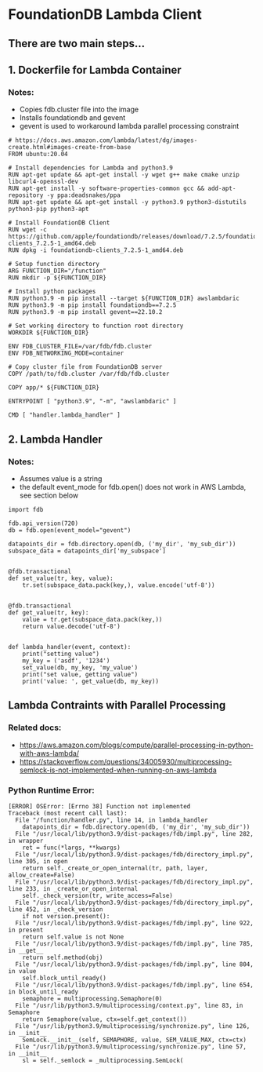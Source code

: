 # FoundationDB Lambda Client

## There are two main steps...

## 1. Dockerfile for Lambda Container
### Notes:

* Copies fdb.cluster file into the image
* Installs foundationdb and gevent
* gevent is used to workaround lambda parallel processing constraint
```
# https://docs.aws.amazon.com/lambda/latest/dg/images-create.html#images-create-from-base
FROM ubuntu:20.04

# Install dependencies for Lambda and python3.9
RUN apt-get update && apt-get install -y wget g++ make cmake unzip libcurl4-openssl-dev
RUN apt-get install -y software-properties-common gcc && add-apt-repository -y ppa:deadsnakes/ppa
RUN apt-get update && apt-get install -y python3.9 python3-distutils python3-pip python3-apt

# Install FoundationDB Client
RUN wget -c https://github.com/apple/foundationdb/releases/download/7.2.5/foundationdb-clients_7.2.5-1_amd64.deb
RUN dpkg -i foundationdb-clients_7.2.5-1_amd64.deb

# Setup function directory
ARG FUNCTION_DIR="/function"
RUN mkdir -p ${FUNCTION_DIR}

# Install python packages
RUN python3.9 -m pip install --target ${FUNCTION_DIR} awslambdaric
RUN python3.9 -m pip install foundationdb==7.2.5
RUN python3.9 -m pip install gevent==22.10.2

# Set working directory to function root directory
WORKDIR ${FUNCTION_DIR}

ENV FDB_CLUSTER_FILE=/var/fdb/fdb.cluster
ENV FDB_NETWORKING_MODE=container

# Copy cluster file from FoundationDB server
COPY /path/to/fdb.cluster /var/fdb/fdb.cluster

COPY app/* ${FUNCTION_DIR}

ENTRYPOINT [ "python3.9", "-m", "awslambdaric" ]

CMD [ "handler.lambda_handler" ]
```

## 2. Lambda Handler
### Notes:
* Assumes value is a string
* the default event_mode for fdb.open() does not work in AWS Lambda, see section below
```
import fdb

fdb.api_version(720)
db = fdb.open(event_model="gevent")

datapoints_dir = fdb.directory.open(db, ('my_dir', 'my_sub_dir'))
subspace_data = datapoints_dir['my_subspace']


@fdb.transactional
def set_value(tr, key, value):
    tr.set(subspace_data.pack(key,), value.encode('utf-8'))


@fdb.transactional
def get_value(tr, key):
    value = tr.get(subspace_data.pack(key,))
    return value.decode('utf-8')


def lambda_handler(event, context):
    print("setting value")
    my_key = ('asdf', '1234')
    set_value(db, my_key, 'my_value')
    print("set value, getting value")
    print('value: ', get_value(db, my_key))

```

## Lambda Contraints with Parallel Processing
### Related docs:
* https://aws.amazon.com/blogs/compute/parallel-processing-in-python-with-aws-lambda/
* https://stackoverflow.com/questions/34005930/multiprocessing-semlock-is-not-implemented-when-running-on-aws-lambda

### Python Runtime Error:
```
[ERROR] OSError: [Errno 38] Function not implemented
Traceback (most recent call last):
  File "/function/handler.py", line 14, in lambda_handler
    datapoints_dir = fdb.directory.open(db, ('my_dir', 'my_sub_dir'))
  File "/usr/local/lib/python3.9/dist-packages/fdb/impl.py", line 282, in wrapper
    ret = func(*largs, **kwargs)
  File "/usr/local/lib/python3.9/dist-packages/fdb/directory_impl.py", line 305, in open
    return self._create_or_open_internal(tr, path, layer, allow_create=False)
  File "/usr/local/lib/python3.9/dist-packages/fdb/directory_impl.py", line 233, in _create_or_open_internal
    self._check_version(tr, write_access=False)
  File "/usr/local/lib/python3.9/dist-packages/fdb/directory_impl.py", line 452, in _check_version
    if not version.present():
  File "/usr/local/lib/python3.9/dist-packages/fdb/impl.py", line 922, in present
    return self.value is not None
  File "/usr/local/lib/python3.9/dist-packages/fdb/impl.py", line 785, in __get__
    return self.method(obj)
  File "/usr/local/lib/python3.9/dist-packages/fdb/impl.py", line 804, in value
    self.block_until_ready()
  File "/usr/local/lib/python3.9/dist-packages/fdb/impl.py", line 654, in block_until_ready
    semaphore = multiprocessing.Semaphore(0)
  File "/usr/lib/python3.9/multiprocessing/context.py", line 83, in Semaphore
    return Semaphore(value, ctx=self.get_context())
  File "/usr/lib/python3.9/multiprocessing/synchronize.py", line 126, in __init__
    SemLock.__init__(self, SEMAPHORE, value, SEM_VALUE_MAX, ctx=ctx)
  File "/usr/lib/python3.9/multiprocessing/synchronize.py", line 57, in __init__
    sl = self._semlock = _multiprocessing.SemLock(
```
